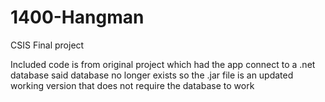 # 1400-Hangman
CSIS Final project

Included code is from original project which had the app connect to a .net database
said database no longer exists so the .jar file is an updated working version that does not require the database to work
